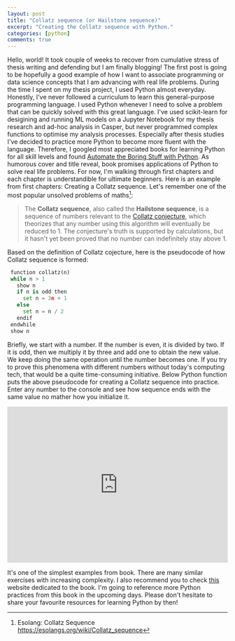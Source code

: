 ```yaml
---
layout: post
title: "Collatz sequence (or Hailstone sequence)"
excerpt: "Creating the Collatz sequence with Python."
categories: [python]
comments: true
---
```


Hello, world! It took couple of weeks to recover from cumulative stress of thesis writing and defending but I am finally blogging! The first post is going to be hopefully a good example of how I want to associate programming or data science concepts that I am advancing with real life problems. During the time I spent on my thesis project, I used Python almost everyday. Honestly,  I've never followed a curriculum to learn this general-purpose programming language. I used Python whenever I need to solve a problem that can be quickly solved with this great language. I've used scikit-learn for desigining and running ML models on a Jupyter Notebook for my thesis research and ad-hoc analysis in Casper, but never programmed complex functions to optimise my analysis processes. Especially after thesis studies I've decided to practice more Python to become more fluent with the language. Therefore, I googled most appreciated books for learning Python for all skill levels and found [Automate the Boring Stuff with Python](https://www.amazon.com/Automate-Boring-Stuff-Python-Programming/dp/1593275994). As humorous cover and title reveal, book promises applications of Python to solve real life problems. For now, I'm walking through first chapters and each chapter is understandible for ultimate beginners. Here is an example from first chapters: Creating a Collatz sequence. Let's remember one of the most popular unsolved problems of maths[^1]:

> The **Collatz sequence**, also called the **Hailstone sequence**, is a sequence of numbers relevant to the [Collatz conjecture](http://en.wikipedia.org/wiki/Collatz_sequence), which theorizes that any number using this algorithm will eventually be reduced to 1. The conjecture's truth is supported by calculations, but it hasn't yet been proved that no number can indefinitely stay above 1.

Based on the definition of Collatz cojecture, here is the pseudocode of how Collatz sequence is formed:

```python
 function collatz(n)
 while n > 1
   show n
   if n is odd then
     set n = 3n + 1
   else
     set n = n / 2
   endif
 endwhile
 show n
```

Briefly, we start with a number. If the number is even, it is divided by two. If it is odd, then we multiply it by three and add one to obtain the new value. We keep doing the same operation until the number becomes one. If you try to prove this phenomena with different numbers without today's computing tech, that would be a quite time-consuming initiative. Below Python function puts the above pseudocode for creating a Collatz sequence into practice. Enter any number to the console and see how sequence ends with the same value no mather how you initialize it.

<iframe src="https://trinket.io/embed/python/01f7884c66?start=result" width="100%" height="356" frameborder="0" marginwidth="0" marginheight="0" allowfullscreen></iframe>

It's one of the simplest examples from book. There are many similar exercises with increasing complexity. I also recommend you to check [this](https://automatetheboringstuff.com) website dedicated to the book. I'm going to reference more Python practices from this book in the upcoming days. Please don't hesitate to share your favourite resources for learning Python by then!

[^1]: Esolang: Collatz Sequence https://esolangs.org/wiki/Collatz_sequence
